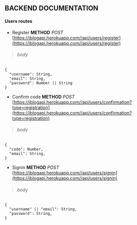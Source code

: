 ## **BACKEND DOCUMENTATION**
#### Users routes
- Register **METHOD** *POST* [https://iblogapi.herokuapp.com//api/users/register](https://iblogapi.herokuapp.com//api/users/register)
> ###### *body* 
```
{
  "username": String,
  "email": String,
  "password": Number || String
}
```
- Confirm code **METHOD** *POST* [https://iblogapi.herokuapp.com//api/users/confirmation?type=registration](https://iblogapi.herokuapp.com//api/users/confirmation?type=registration)

> ###### *body* 
```
{
  "code": Number,
  "email": String,
}
```

- Signin **METHOD** *POST* [https://iblogapi.herokuapp.com//api/users/signin](https://iblogapi.herokuapp.com//api/users/signin)

> ###### *body* 
```
{
  "username" || "email": String,
  "password": String,
}
```